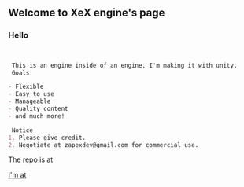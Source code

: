 ## Welcome to XeX engine's page

### Hello
```markdown


 This is an engine inside of an engine. I'm making it with unity.
 Goals

- Flexible
- Easy to use
- Manageable
- Quality content
- and much more!

 Notice
1. Please give credit.
2. Negotiate at zapexdev@gmail.com for commercial use.
```

[The repo is at](https://github.com/Zapexdev/XeX)

[I'm at](https://github.com/Zapexdev)
